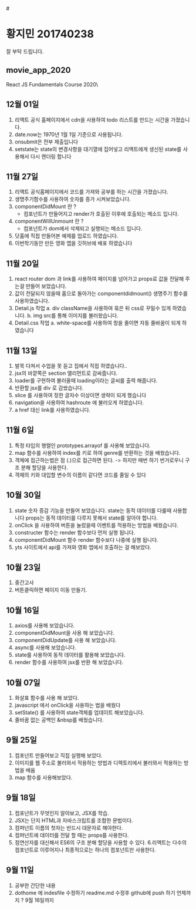 #<h1> 황지민 201740238 </h1> 
잘 부탁 드립니다.


## movie_app_2020
React JS Fundamentals Course 2020\

## 12월 01일
   1. 리액트 공식 홈페이지에서 cdn을 사용하여 todo 리스트를 만드는 시간을 가졌습니다.
   2. date.now는 1970년 1월 1일 기준으로 사용됩니다.
   3. onsubmit은 전부 제출입니다
   4. setstate는 state의 변경사항을 대기열에 집어넣고 리액트에게 생신된 state를 사용해서 다시 랜더링 합니다



## 11월 27일
   1. 리액트 공식홈페이지에서 코드를 가져와 공부를 하는 시간을 가졌습니다.
   2. 생명주기함수를 사용하여 숫자를 증가 시켜보았습니다.
   3. componentDidMount 란 ?
      - 컴포넌트가 만들어지고 render가 호출된 이후에 호출되는 메소드 입니다.
   4. componentWillUnmount 란 ?
      - 컴포넌트가 dom에서 삭제되고 실행되는 메소드 입니다. 
   5. 닷홈에 직접 만들어본 예제를 업로드 하였습니다.
   6. 이번학기동안 만든 영화 앱을 깃허브에 배포 하였습니다
   
## 11월 20일 
   1. react router dom 과 link를 사용하여 페이지를 넘어가고 props로  값을 전달해 주는걸 만들어 보았습니다.
   2. 값이 전달되지 않을때 홈으로 돌아가는 componentdidmount() 생명주기 함수를 사용하였습니다.
   3. Detail.js 작업
      a. div className을 사용하여 묶은 뒤 css로 꾸밀수 있게 하였습니다.
      b. img src를 통해 이미지를 불러왔습니다.
   4. Detail.css 작업
      a. white-space를 사용하여 창을 줄이면 자동 줄바꿈이 되게 하였습니다


## 11월 13일
   1. 발목 다쳐서 수업을 못 듣고 집에서 직접 하였습니다..
   2. jsx의 바깥쪽은 section 앨리먼트로 감싸줍니다.
   3. loader를 구현하여 불러올때 loading이라는 글씨를 출력 해줍니다.
   4. 반환할 jsx를 div 로 감쌌습니다.
   5. slice 를 사용하여 정한 글자수 이상이면 생략이 되게 했습니다
   6. navigation을 사용하여 hashroute 에 불러오게 하였습니다.
   7. a href 대신 link를 사용하였습니다.
   

## 11월 6일
   1. 특정 타입의 행렬인 prototypes.arrayof 를 사용해 보았습니다.
   2. map 함수를 사용하여 index를 키로 하여 genre를 반환하는 것을 배웠습니다.
   3. 객체에 접근하는법은 점 (.)으로 접근하면 된다.
      -> 하지만 매번 하기 번거로우니 구조 분해 할당을 사용한다.
   4. 객체의 키와 대입할 변수의 이름이 같다면 코드를 줄일 수 있다 


## 10월 30일 
   1. state 숫자 증감 기능을 만들어 보았습니다.
      state는 동적 데이터를 다룰때 사용합니다
      props는 동적 데이터를 다루지 못해서 state를 알아야 합니다.
   2. onClick 을 사용하여 버튼을 눌렀을때 이벤트를 적용하는 방법을 배웠습니다.
   3. constructer 함수는 render 함수보다 먼저 실행 됩니다.
   4. componentDidMount 함수 render 함수보다 나중에 실행 됩니다.
   5. yts 사이트에서 api를 가져와 영화 앱에서 호출하는 걸 해보았다.

## 10월 23일
   1. 중간고사
   2. 버튼클릭하면 페이지 이동 만들기.

## 10월 16일

1. axios를 사용해 보았습니다.
2. componentDidMount을 사용 해 보았습니다.
3. componentDidUpdate를 사용 해 보았습니다.
4. async를 사용해 보았습니다.
5. state를 사용하여 동적 데이터를 활용해 보았습니다.
6. render 함수를 사용하여 jsx를 반환 해 보았습니다.

## 10월 07일 
1. 화살표 함수를 사용 해 보았다.
2. javascript 에서 onClick을 사용하는 법을 배웠다
3. setState() 를 사용하여  state객체를 업데이트 해보았습니다. 
4. 줄바꿈 없는 공백인 &nbsp를 배웠습니다.



## 9월 25일
1. 컴포넌트 만들어보고 직접 실행해 보았다.
2. 이미지를 웹 주소로 불러와서 적용하는 방법과 디렉토리에서 불러와서 적용하는 방법을 배움
3. map 함수를 사용해보았다.


## 9월 18일
1. 컴포넌트가 무엇인지 알아보고, JSX를 학습.
2. JSX는 단지 HTML과 자바스크립트를 조합한 문법이다.
3. 컴퍼넌트 이름의 첫자는 반드시 대문자로 해야한다.
4. 컴퍼넌트에 데이터를 전달 할 때는  props를 사용한다.
5. 점연산자를 대신해서 ES6의 구조 분해 할당을 사용할 수 있다.
6.리액트는 다수의 컴포넌트로 이루어지나 최종적으로는 하나의 컴포넌트만 사용한다. 

## 9월 11일
1. 공부한 간단한 내용
2. dothome 에 indesfile 수정하기
   readme.md 수정후 github에 push 하기
   언제까지 ? 9월 16일까지